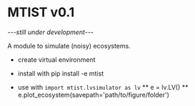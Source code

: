 # MTIST v0.1
*---still under development---*

A module to simulate (noisy) ecosystems.

* create virtual environment
* install with pip install -e mtist 

* use with `import mtist.lvsimulator as lv` 
** e = lv.LV()
** e.plot_ecosystem(savepath='path/to/figure/folder')


